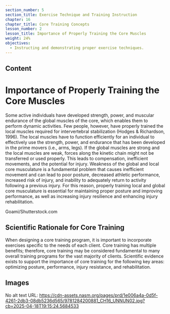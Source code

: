 ```yaml
---
section_number: 5
section_title: Exercise Technique and Training Instruction
chapter: 16
chapter_title: Core Training Concepts
lesson_number: 2
lesson_title: Importance of Properly Training the Core Muscles
weight: 24%
objectives:
  - Instructing and demonstrating proper exercise techniques.
---
```


## Content
# Importance of Properly Training the Core Muscles

Some active individuals have developed strength, power, and muscular endurance of the global muscles of the core, which enables them to perform dynamic activities. Few people, however, have properly trained the local muscles required for intervertebral stabilization (Hodges & Richardson, 1996). The local muscles have to function efficiently for an individual to effectively use the strength, power, and endurance that has been developed in the prime movers (i.e., arms, legs). If the global muscles are strong and the local muscles are weak, forces along the kinetic chain might not be transferred or used properly. This leads to compensation, inefficient movements, and the potential for injury. Weakness of the global and local core musculature is a fundamental problem that causes inefficient movement and can lead to poor posture, decreased athletic performance, increased risk of injury, and inability to adequately return to activity following a previous injury. For this reason, properly training local and global core musculature is essential for maintaining proper posture and improving performance, as well as increasing injury resilience and enhancing injury rehabilitation.

 Goami/Shutterstock.com

## Scientific Rationale for Core Training

When designing a core training program, it is important to incorporate exercises specific to the needs of each client. Core training has multiple benefits; therefore, core training may be considered fundamental to many overall training programs for the vast majority of clients. Scientific evidence exists to support the importance of core training for the following key areas: optimizing posture, performance, injury resistance, and rehabilitation.

## Images

No alt text
URL: https://cdn-assets.nasm.org/pages/prd/1e006a4a-0d5f-4261-2db3-08db5236d565/9781284200881_CH16_UNNUN02.jpg?cb=2025-04-18T19:15:24.5684533